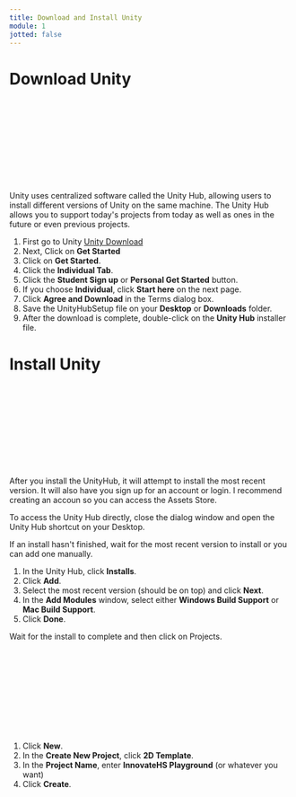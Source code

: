 ```yaml
---
title: Download and Install Unity
module: 1
jotted: false
---
```


# Download Unity

<div class="embed-responsive embed-responsive-16by9"><iframe class="embed-responsive-item" src="" frameborder="0" allowfullscreen></iframe></div>

Unity uses centralized software called the Unity Hub, allowing users to install different versions of Unity on the same machine.  The Unity Hub allows you to support today's projects from today as well as ones in the future or even previous projects.

1. First go to Unity <a href="http://unity3d.com/unity/" target="_blank">Unity Download</a>
2. Next, Click on **Get Started**
3. Click on **Get Started**.
4. Click the **Individual Tab**.
5. Click the **Student Sign up** or **Personal Get Started** button.
6. If you choose **Individual**, click **Start here** on the next page.
7. Click **Agree and Download** in the Terms dialog box.
8. Save the UnityHubSetup file on your **Desktop** or **Downloads** folder.
8. After the download is complete, double-click on the **Unity Hub** installer file.


# Install Unity

<div class="embed-responsive embed-responsive-16by9"><iframe class="embed-responsive-item" src="" frameborder="0" allowfullscreen></iframe></div>

After you install the UnityHub, it will attempt to install the most recent version.  It will also have you sign up for an account or login.  I recommend creating an accoun so you can access the Assets Store.

To access the Unity Hub directly, close the dialog window and open the Unity Hub shortcut on your Desktop.

If an install hasn't finished, wait for the most recent version to install or you can add one manually.

1. In the Unity Hub, click **Installs**.
2. Click **Add**.
3. Select the most recent version (should be on top) and click **Next**.
4. In the **Add Modules** window, select either **Windows Build Support** or **Mac Build Support**.
5. Click **Done**.

Wait for the install to complete and then click on Projects.

<div class="embed-responsive embed-responsive-16by9"><iframe class="embed-responsive-item" src="" frameborder="0" allowfullscreen></iframe></div>

1. Click **New**.
2. In the **Create New Project**, click **2D Template**.
3. In the **Project Name**, enter **InnovateHS Playground** (or whatever you want)
4. Click **Create**.
